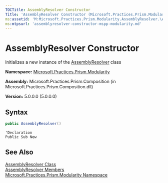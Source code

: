 ```yaml
---
TOCTitle: AssemblyResolver Constructor
Title: 'AssemblyResolver Constructor (Microsoft.Practices.Prism.Modularity)'
ms:assetid: 'M:Microsoft.Practices.Prism.Modularity.AssemblyResolver.\#ctor'
ms:mtpsurl: 'assemblyresolver-constructor-mspp-modularity.md'
---
```



# AssemblyResolver Constructor

Initializes a new instance of the [AssemblyResolver](/patterns-practices/reference/assemblyresolver-class-mspp-modularity) class

**Namespace:** [Microsoft.Practices.Prism.Modularity](/patterns-practices/reference/mspp-modularity-namespace)

**Assembly:** Microsoft.Practices.Prism.Composition (in Microsoft.Practices.Prism.Composition.dll)

**Version:** 5.0.0.0 (5.0.0.0)

## Syntax

```C#
public AssemblyResolver()
```
```VB
'Declaration
Public Sub New
```

## See Also

[AssemblyResolver Class](/patterns-practices/reference/assemblyresolver-class-mspp-modularity)<br/>
[AssemblyResolver Members](/patterns-practices/reference/assemblyresolver-members-mspp-modularity)<br/>
[Microsoft.Practices.Prism.Modularity Namespace](/patterns-practices/reference/mspp-modularity-namespace)